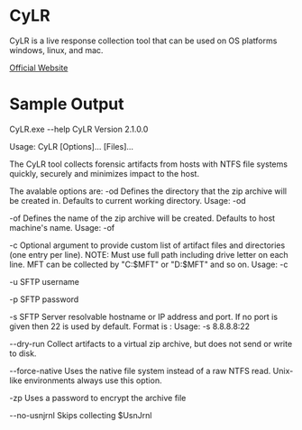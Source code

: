 # CyLR

CyLR is a live response collection tool that can be used on OS platforms windows, linux, and mac. 

[Official Website](https://github.com/orlikoski/CyLR)

# Sample Output 
CyLR.exe --help
CyLR Version 2.1.0.0

Usage: CyLR [Options]... [Files]...

The CyLR tool collects forensic artifacts from hosts with NTFS file systems quickly, securely and minimizes impact to the host.

The avalable options are:
-od
        Defines the directory that the zip archive will be created in. Defaults to current working directory.
Usage: -od <directory path>

-of
        Defines the name of the zip archive will be created. Defaults to host machine's name.
Usage: -of <archive name>

-c
        Optional argument to provide custom list of artifact files and directories (one entry per line).
NOTE: Must use full path including drive letter on each line.  MFT can be collected by "C:$MFT" or "D:$MFT" and so on.
Usage: -c <path to config file>

-u
        SFTP username

-p
        SFTP password

-s
        SFTP Server resolvable hostname or IP address and port. If no port is given then 22 is used by default.  Format is <server name>:<port>
 Usage: -s 8.8.8.8:22

--dry-run
        Collect artifacts to a virtual zip archive, but does not send or write to disk.

--force-native
        Uses the native file system instead of a raw NTFS read. Unix-like environments always use this option.

-zp
        Uses a password to encrypt the archive file

--no-usnjrnl
        Skips collecting $UsnJrnl
